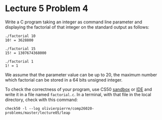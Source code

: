# Lecture 5 Problem 4

Write a C program taking an integer as command line parameter and displaying
the factorial of that integer on the standard output as follows:
```
./factorial 10
10! = 3628800

./factorial 15
15! = 1307674368000

./factorial 1
1! = 1
```

We assume that the parameter value can be up to 20, the maximum number which
factorial can be stored in a 64 bits unsigned integer.

To check the correctness of your program, use CS50 [sandbox](sandbox.cs50.io)
or [IDE](ide.cs50.io) and write it in a file named `factorial.c`. In a
terminal, with that file in the local directory, check with this command:

```shell
check50 -l --log olivierpierre/comp26020-problems/master/lecture05/leap
```
